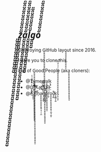 # _͈̮͈̮͈̮͈̮͈̮͈̮͈̮͈̮͈̮z͈̮͈̮͈̮͈̮͈̮͈̮͈̮͈̮͈̮͈̮͈̮͈̮͈̮͈̮͈̮͈̮͈̮͈̮͈̮͈̮͈̮͈̮͈̮͈̮͈̮͈̮͈̮͈̮̆̎̆̎̆̎̆̎̆̎̆̎̆̎̆̎̆̎̆̎̆̎̆̎̆̎̆̎̆̎ă͈̮͈̮͈̮͈̮͈̮͈̮͈̮͈̮͈̮͈̮͈̮͈̮͈̮͈̮͈̮͈̮̎̆̎̆̎̆̎̆̎̆̎̆̎̆̎̆̎̆̎̆̎̆̎l͈̮͈̮͈̮͈̮͈̮͈̮͈̮͈̮͈̮̆̎̆̎̆̎̆̎̆̎̆̎g͈̮͈̮ŏ̎̆̎̆̎̆̎̆̎̆̎̆̎̆̎̆̎̆̎̆̎̆̎̆̎̆̎̆̎̆̎̆̎̆̎̆̎̆̎̆̎̆̎̆̎̆̎̆̎̆̎̆̎̆̎̆̎̆̎̆̎̆̎̆̎̆̎̆̎̆̎̆̎̆̎̆̎̆̎̆̎̆̎̆̎̆̎̆̎̆̎̆̎̆̎̆̎̆̎̆̎̆̎̆̎̆̎̆̎̆̎̆̎̆̎̆̎̆̎̆̎̆̎̆̎̆̎̆̎̆̎̆̎̆̎̆̎̆̎̆̎̆̎̆̎̆̎̆̎̆̎̆̎̆̎̆̎̆̎̆̎̆̎̆̎̆̎̆̎̆̎̆̎̆̎̆̎̆̎̆̎̆̎̆̎̆̎̆̎̆̎̆̎̆̎̆̎̆̎̆̎̆̎̆̎̆̎̆̎̆̎̆̎̆̎̆̎̆̎̆̎̆̎̆̎̆̎̆̎̆̎̆̎̆̎̆̎̆̎̆̎̆̎̆̎̆̎̆̎̆̎̆̎̆̎̆̎̆̎̆̎̆̎̆̎̆̎̆̎̆̎̆̎̆̎̆̎̆̎̆̎̆̎̆̎̆̎̆̎̆̎̆̎̆̎̆̎̆̎̆̎̆̎̆̎̆̎̆̎̆̎̆̎̆̎̆̎̆̎̆̎̆̎̆̎̆̎̆̎̆̎̆̎̆̎̆̎̆̎̆̎̆̎̆̎̆̎̆̎̆̎̆̎̆̎̆̎̆̎̆̎̆̎̆̎̆̎̆̎̆̎̆̎̆̎̆̎̆̎̆̎̆̎̆̎̆̎̆̎̆̎̆̎̆̎̆̎̆̎̆̎_
Destroying G͈̮͈̮͈̮͈̮͈̮͈̮͈̮͈̮͈̮͈̮͈̮͈̮͈̮͈̮͈̮͈̮͈̮͈̮͈̮͈̮͈̮͈̮͈̮͈̮͈̮͈̮͈̮͈̮͈̮͈̮͈̮͈̮͈̮͈̮͈̮͈̮͈̮͈̮͈̮͈̮͈̮itHub layout since 2016.

I dare you to clone this.

List of G͈̮͈̮͈̮͈̮͈̮͈̮͈̮͈̮͈̮͈̮͈̮͈̮͈̮͈̮͈̮͈̮͈̮͈̮͈̮͈̮͈̮͈̮͈̮͈̮͈̮͈̮͈̮͈̮͈̮͈̮͈̮͈̮͈̮͈̮͈̮͈̮͈̮͈̮͈̮͈̮͈̮ood People (ak̆̎̆̎̆̎̆̎̆̎̆̎̆̎̆̎̆̎a͈̮͈̮͈̮͈̮͈̮͈̮͈̮͈̮͈̮͈̮͈̮͈̮͈̮͈̮͈̮͈̮ cloners):

 - @Tymewa͈̮͈̮͈̮͈̮͈̮͈̮͈̮͈̮͈̮͈̮͈̮͈̮͈̮͈̮͈̮͈̮lk
 - @D̯̩̪̟͓̓̿͛͌̈́́ͩr͕̟͊͌ͧ҉͖̄ͪ͆ͩ͝͞͡Ka̞t̯҉̸̢̛̞͉͙̤̱͗̒͆ͫ͡1̢͍̏̈́ͪ2̵̂3̵ͣ̚̚
 - @n̑ͤ҉̫͉̯͔̣ą͈̮͈̮͈̮͈̮͈̮͈̮͈̮͈̮͈̮͈̮͈̮͈̮͈̮͈̮̉t͎ͮ̉͞h̗̃a͈̮͈̮͈̮͈̮͈̮͈̮͈̮͈͍͔͉̜̜̩̲n̡̥͖̣̭̻̱ͬͭͯͩ͊p̪͔̫͔̟̭ͣŕ̜̲͉ͮ͞o͈̮͈̮͈̮͈̮͈̮͈̮͈̮͈̮͈̘͔̺͉̦͚̞c̸̣̥̳͌k̙̱̪̳̣̟͚ṣ̮̹̯͉̟̎̆̎̆̎̆̎̆̎̆̎̆̎̆̎̆̎̆̎̆̎̆̎̆ͭͮ̉̇̋̉͌͠